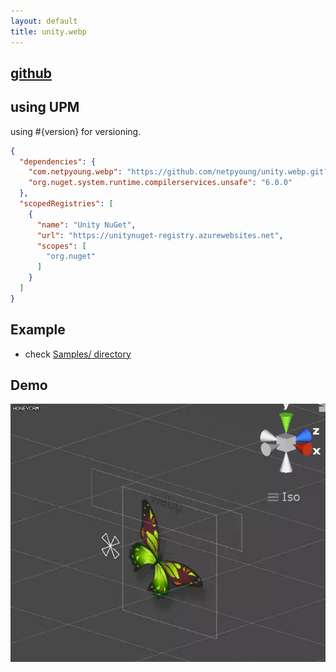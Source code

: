 ```yaml
---
layout: default
title: unity.webp
---
```


## [github](https://github.com/netpyoung/unity.webp)


## using UPM

using #{version} for versioning.

``` json
{
  "dependencies": {
    "com.netpyoung.webp": "https://github.com/netpyoung/unity.webp.git?path=unity_project/Assets/unity.webp#0.3.14",
    "org.nuget.system.runtime.compilerservices.unsafe": "6.0.0"
  },
  "scopedRegistries": [
    {
      "name": "Unity NuGet",
      "url": "https://unitynuget-registry.azurewebsites.net",
      "scopes": [
        "org.nuget"
      ]
    }
  ]
}
```

## Example

- check [Samples/ directory](https://github.com/netpyoung/unity.webp/tree/master/unity_project/Assets/Samples)


## Demo

![animation.webp](./animation.webp)
